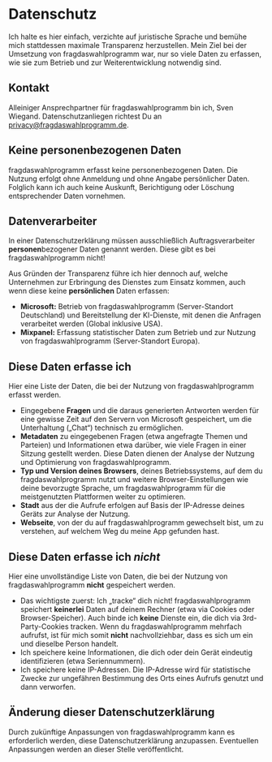 # Datenschutz
Ich halte es hier einfach, verzichte auf juristische Sprache und bemühe mich stattdessen maximale Transparenz herzustellen.
Mein Ziel bei der Umsetzung von fragdaswahlprogramm war, nur so viele Daten zu erfassen, wie sie zum Betrieb und zur Weiterentwicklung notwendig sind.

## Kontakt
Alleiniger Ansprechpartner für fragdaswahlprogramm bin ich, Sven Wiegand. Datenschutzanliegen richtest Du an [privacy@fragdaswahlprogramm.de](mailto:privacy@fragdaswahlprogramm.de).

## Keine personenbezogenen Daten
fragdaswahlprogramm erfasst keine personenbezogenen Daten. Die Nutzung erfolgt ohne Anmeldung und ohne Angabe persönlicher Daten. Folglich kann ich auch keine Auskunft, Berichtigung oder Löschung entsprechender Daten vornehmen.

## Datenverarbeiter
In einer Datenschutzerklärung müssen ausschließlich Auftragsverarbeiter **personen**bezogener Daten genannt werden. Diese gibt es bei fragdaswahlprogramm nicht!

Aus Gründen der Transparenz führe ich hier dennoch auf, welche Unternehmen zur Erbringung des Dienstes zum Einsatz kommen, auch wenn diese keine **persönlichen** Daten erfassen:

- **Microsoft:** Betrieb von fragdaswahlprogramm (Server-Standort Deutschland) und Bereitstellung der KI-Dienste, mit denen die Anfragen verarbeitet werden (Global inklusive USA).
- **Mixpanel:** Erfassung statistischer Daten zum Betrieb und zur Nutzung von fragdaswahlprogramm (Server-Standort Europa).

## Diese Daten erfasse ich
Hier eine Liste der Daten, die bei der Nutzung von fragdaswahlprogramm erfasst werden.

- Eingegebene **Fragen** und die daraus generierten Antworten werden für eine gewisse Zeit auf den Servern von Microsoft gespeichert, um die Unterhaltung („Chat“) technisch zu ermöglichen.
- **Metadaten** zu eingegebenen Fragen (etwa angefragte Themen und Parteien) und Informationen etwa darüber, wie viele Fragen in einer Sitzung gestellt werden. Diese Daten dienen der Analyse der Nutzung und Optimierung von fragdaswahlprogramm.
- **Typ und Version deines Browsers**, deines Betriebssystems, auf dem du fragdaswahlprogramm nutzt und weitere Browser-Einstellungen wie deine bevorzugte Sprache, um fragdaswahlprogramm für die meistgenutzten Plattformen weiter zu optimieren.
- **Stadt** aus der die Aufrufe erfolgen auf Basis der IP-Adresse deines Geräts zur Analyse der Nutzung.
- **Webseite**, von der du auf fragdaswahlprogramm gewechselt bist, um zu verstehen, auf welchem Weg du meine App gefunden hast.

## Diese Daten erfasse ich _nicht_
Hier eine unvollständige Liste von Daten, die bei der Nutzung von fragdaswahlprogramm **nicht** gespeichert werden.

- Das wichtigste zuerst: Ich „tracke“ dich nicht! fragdaswahlprogramm speichert **keinerlei** Daten auf deinem Rechner (etwa via Cookies oder Browser-Speicher). Auch binde ich **keine** Dienste ein, die dich via 3rd-Party-Cookies tracken. Wenn du fragdaswahlprogramm mehrfach aufrufst, ist für mich somit **nicht** nachvollziehbar, dass es sich um ein und dieselbe Person handelt.
- Ich speichere keine Informationen, die dich oder dein Gerät eindeutig identifizieren (etwa Seriennummern).
- Ich speichere keine IP-Adressen. Die IP-Adresse wird für statistische Zwecke zur ungefähren Bestimmung des Orts eines Aufrufs genutzt und dann verworfen.

## Änderung dieser Datenschutzerklärung
Durch zukünftige Anpassungen von fragdaswahlprogramm kann es erforderlich werden, diese Datenschutzerklärung anzupassen. Eventuellen Anpassungen werden an dieser Stelle veröffentlicht.